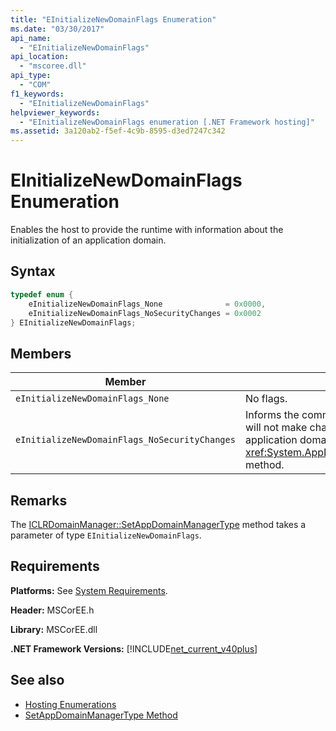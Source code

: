 ```yaml
---
title: "EInitializeNewDomainFlags Enumeration"
ms.date: "03/30/2017"
api_name: 
  - "EInitializeNewDomainFlags"
api_location: 
  - "mscoree.dll"
api_type: 
  - "COM"
f1_keywords: 
  - "EInitializeNewDomainFlags"
helpviewer_keywords: 
  - "EInitializeNewDomainFlags enumeration [.NET Framework hosting]"
ms.assetid: 3a120ab2-f5ef-4c9b-8595-d3ed7247c342
---
```

# EInitializeNewDomainFlags Enumeration
Enables the host to provide the runtime with information about the initialization of an application domain.  
  
## Syntax  
  
```cpp  
typedef enum {  
    eInitializeNewDomainFlags_None              = 0x0000,  
    eInitializeNewDomainFlags_NoSecurityChanges = 0x0002  
} EInitializeNewDomainFlags;  
```  
  
## Members  
  
|Member|Description|  
|------------|-----------------|  
|`eInitializeNewDomainFlags_None`|No flags.|  
|`eInitializeNewDomainFlags_NoSecurityChanges`|Informs the common language runtime (CLR) that the host will not make changes to the security state of the application domain in the <xref:System.AppDomainManager.InitializeNewDomain%2A> method.|  
  
## Remarks  
 The [ICLRDomainManager::SetAppDomainManagerType](../../../../docs/framework/unmanaged-api/hosting/iclrdomainmanager-setappdomainmanagertype-method.md) method takes a parameter of type `EInitializeNewDomainFlags`.  
  
## Requirements  
 **Platforms:** See [System Requirements](../../../../docs/framework/get-started/system-requirements.md).  
  
 **Header:** MSCorEE.h  
  
 **Library:** MSCorEE.dll  
  
 **.NET Framework Versions:** [!INCLUDE[net_current_v40plus](../../../../includes/net-current-v40plus-md.md)]  
  
## See also

- [Hosting Enumerations](../../../../docs/framework/unmanaged-api/hosting/hosting-enumerations.md)
- [SetAppDomainManagerType Method](../../../../docs/framework/unmanaged-api/hosting/iclrdomainmanager-setappdomainmanagertype-method.md)

